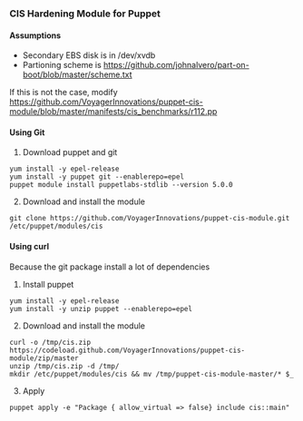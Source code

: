 ### CIS Hardening Module for Puppet


#### Assumptions
 - Secondary EBS disk is in /dev/xvdb
 - Partioning scheme is https://github.com/johnalvero/part-on-boot/blob/master/scheme.txt

If this is not the case, modify https://github.com/VoyagerInnovations/puppet-cis-module/blob/master/manifests/cis_benchmarks/r112.pp
 

#### Using Git
1. Download puppet and git
```
yum install -y epel-release
yum install -y puppet git --enablerepo=epel
puppet module install puppetlabs-stdlib --version 5.0.0
```
2. Download and install the module
```
git clone https://github.com/VoyagerInnovations/puppet-cis-module.git /etc/puppet/modules/cis
```

#### Using curl
Because the git package install a lot of dependencies
1. Install puppet
```
yum install -y epel-release
yum install -y unzip puppet --enablerepo=epel
```
2. Download and install the module
```
curl -o /tmp/cis.zip https://codeload.github.com/VoyagerInnovations/puppet-cis-module/zip/master
unzip /tmp/cis.zip -d /tmp/
mkdir /etc/puppet/modules/cis && mv /tmp/puppet-cis-module-master/* $_
```
3. Apply
```
puppet apply -e "Package { allow_virtual => false} include cis::main" 
```
